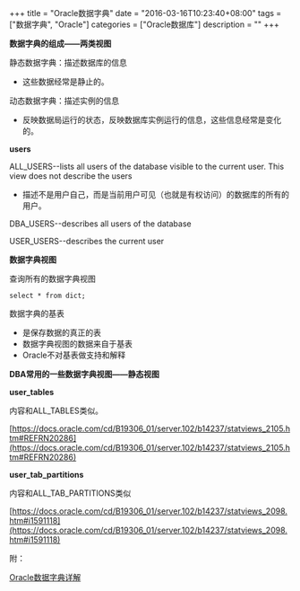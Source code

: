 +++
title = "Oracle数据字典"
date = "2016-03-16T10:23:40+08:00"
tags = ["数据字典", "Oracle"]
categories = ["Oracle数据库"]
description = ""
+++



**数据字典的组成——两类视图**

静态数据字典：描述数据库的信息

- 这些数据经常是静止的。

动态数据字典：描述实例的信息

- 反映数据局运行的状态，反映数据库实例运行的信息，这些信息经常是变化的。

**users**

ALL_USERS--lists all users of the database visible to the current user. This view does not describe the users 

- 描述不是用户自己，而是当前用户可见（也就是有权访问）的数据库的所有的用户。

DBA_USERS--describes all users of the database

USER_USERS--describes the current user



**数据字典视图**

查询所有的数据字典视图

```
select * from dict;
```

数据字典的基表

- 是保存数据的真正的表
- 数据字典视图的数据来自于基表
- Oracle不对基表做支持和解释

**DBA常用的一些数据字典视图——静态视图**

**user_tables**

内容和ALL_TABLES类似。

[https://docs.oracle.com/cd/B19306_01/server.102/b14237/statviews_2105.htm#REFRN20286](https://docs.oracle.com/cd/B19306_01/server.102/b14237/statviews_2105.htm#REFRN20286)

**user_tab_partitions**

内容和ALL_TAB_PARTITIONS类似

[https://docs.oracle.com/cd/B19306_01/server.102/b14237/statviews_2098.htm#i1591118](https://docs.oracle.com/cd/B19306_01/server.102/b14237/statviews_2098.htm#i1591118)



<!--more-->

附：

[Oracle数据字典详解](http://www.360doc.com/content/14/1114/11/17440478_425032377.shtml)